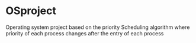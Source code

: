 # OSproject
Operating system project based on the priority Scheduling algorithm where priority of each process changes after the entry of each process
